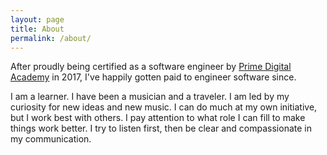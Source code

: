 ```yaml
---
layout: page
title: About
permalink: /about/
---
```


After proudly being certified as a software engineer by [Prime Digital Academy](http://primeacademy.io) in 2017, I've happily gotten paid to engineer software since.

I am a learner. I have been a musician and a traveler. I am led by my curiosity for new ideas and new music. I can do much at my own initiative, but I work best with others. I pay attention to what role I can fill to make things work better. I try to listen first, then be clear and compassionate in my communication.
